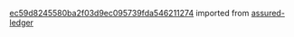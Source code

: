 [ec59d8245580ba2f03d9ec095739fda546211274](https://github.com/insolar/assured-ledger/commit/ec59d8245580ba2f03d9ec095739fda546211274) imported from [assured-ledger](https://github.com/insolar/assured-ledger)
